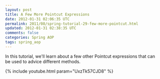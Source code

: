 ```yaml
---           
layout: post
title: A Few More Pointcut Expressions
date: 2012-01-31 02:06:35 UTC
permalink: 2011/08/spring-tutorial-29-few-more-pointcut.html
updated: 2012-01-31 02:38:35 UTC
comments: false
categories: Spring AOP
tags: spring_aop
---
```


In this tutorial, we'll learn about a few other Pointcut expressions that can be used to advice different methods.

{% include youtube.html param="UxzTk57CJD8" %}